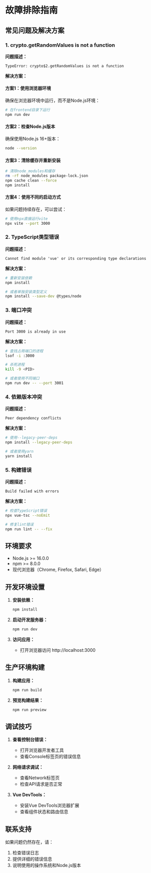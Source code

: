 # 故障排除指南

## 常见问题及解决方案

### 1. crypto.getRandomValues is not a function

**问题描述：**
```
TypeError: crypto$2.getRandomValues is not a function
```

**解决方案：**

#### 方案1：使用浏览器环境
确保在浏览器环境中运行，而不是Node.js环境：
```bash
# 在frontend目录下运行
npm run dev
```

#### 方案2：检查Node.js版本
确保使用Node.js 16+版本：
```bash
node --version
```

#### 方案3：清除缓存并重新安装
```bash
# 清除node_modules和缓存
rm -rf node_modules package-lock.json
npm cache clean --force
npm install
```

#### 方案4：使用不同的启动方式
如果问题持续存在，可以尝试：
```bash
# 使用npx直接运行vite
npx vite --port 3000
```

### 2. TypeScript类型错误

**问题描述：**
```
Cannot find module 'vue' or its corresponding type declarations
```

**解决方案：**
```bash
# 重新安装依赖
npm install

# 或者单独安装类型定义
npm install --save-dev @types/node
```

### 3. 端口冲突

**问题描述：**
```
Port 3000 is already in use
```

**解决方案：**
```bash
# 查找占用端口的进程
lsof -i :3000

# 杀死进程
kill -9 <PID>

# 或者使用不同端口
npm run dev -- --port 3001
```

### 4. 依赖版本冲突

**问题描述：**
```
Peer dependency conflicts
```

**解决方案：**
```bash
# 使用--legacy-peer-deps
npm install --legacy-peer-deps

# 或者使用yarn
yarn install
```

### 5. 构建错误

**问题描述：**
```
Build failed with errors
```

**解决方案：**
```bash
# 检查TypeScript错误
npx vue-tsc --noEmit

# 修复lint错误
npm run lint -- --fix
```

## 环境要求

- Node.js >= 16.0.0
- npm >= 8.0.0
- 现代浏览器（Chrome, Firefox, Safari, Edge）

## 开发环境设置

1. **安装依赖：**
   ```bash
   npm install
   ```

2. **启动开发服务器：**
   ```bash
   npm run dev
   ```

3. **访问应用：**
   - 打开浏览器访问 http://localhost:3000

## 生产环境构建

1. **构建应用：**
   ```bash
   npm run build
   ```

2. **预览构建结果：**
   ```bash
   npm run preview
   ```

## 调试技巧

1. **查看控制台错误：**
   - 打开浏览器开发者工具
   - 查看Console标签页的错误信息

2. **网络请求调试：**
   - 查看Network标签页
   - 检查API请求是否正常

3. **Vue DevTools：**
   - 安装Vue DevTools浏览器扩展
   - 查看组件状态和路由信息

## 联系支持

如果问题仍然存在，请：
1. 检查错误日志
2. 提供详细的错误信息
3. 说明使用的操作系统和Node.js版本 